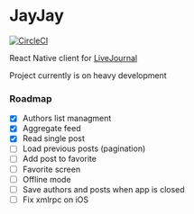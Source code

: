 # JayJay
[![CircleCI](https://circleci.com/gh/DragonSpirit/JayJay.svg?style=svg)](https://circleci.com/gh/DragonSpirit/JayJay)

React Native client for [LiveJournal](https://www.livejournal.com/)

Project currently is on heavy development

### Roadmap
* [x] Authors list managment
* [x] Aggregate feed
* [x] Read single post
* [ ] Load previous posts (pagination)
* [ ] Add post to favorite
* [ ] Favorite screen
* [ ] Offline mode
* [ ] Save authors and posts when app is closed
* [ ] Fix xmlrpc on iOS
